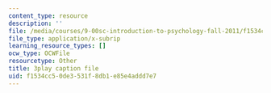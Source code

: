 ```yaml
---
content_type: resource
description: ''
file: /media/courses/9-00sc-introduction-to-psychology-fall-2011/f1534cc50de3531f8db1e85e4addd7e7_v4ur5mna060.vtt
file_type: application/x-subrip
learning_resource_types: []
ocw_type: OCWFile
resourcetype: Other
title: 3play caption file
uid: f1534cc5-0de3-531f-8db1-e85e4addd7e7
---
```

